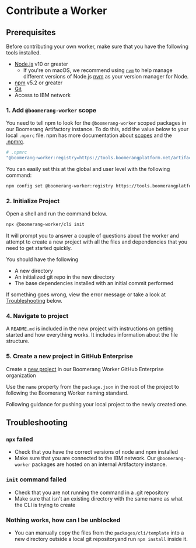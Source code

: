 # Contribute a Worker

## Prerequisites

Before contributing your own worker, make sure that you have the following tools installed.

- [Node.js](https://nodejs.org/en/download/) v10 or greater
  - If you're on macOS, we recommend using
    [`nvm`](https://github.com/nvm-sh/nvm) to help manage different versions of
    Node.js [nvm](https://github.com/nvm-sh/nvm/blob/master/README.md) as your
    version manager for Node.
- [npm](https://www.npmjs.com/) v5.2 or greater
- [Git](https://git-scm.com/)
- Access to IBM network

### 1. Add `@boomerang-worker` scope

You need to tell npm to look for the `@boomerang-worker` scoped packages in our Boomerang Artifactory instance. To do this, add the value below to your local `.npmrc` file. npm has more documentation about [scopes](https://docs.npmjs.com/using-npm/scope.html_) and the [.npmrc](https://docs.npmjs.com/configuring-npm/npmrc.html).

```sh
# .npmrc
"@boomerang-worker:registry=https://tools.boomerangplatform.net/artifactory/api/npm/"
```

You can easily set this at the global and user level with the following command:

```sh
npm config set @boomerang-worker:registry https://tools.boomerangplatform.net/artifactory/api/npm/boomeranglib-npm/
```

### 2. Initialize Project

Open a shell and run the command below.

```sh
npx @boomerang-worker/cli init
```

It will prompt you to answer a couple of questions about the worker and attempt to create a new project with all the files and dependencies that you need to get started quickly.

You should have the following

- A new directory
- An initialized git repo in the new directory
- The base dependencies installed with an initial commit performed

If something goes wrong, view the error message or take a look at [Troubleshooting](#Troubleshooting) below.

### 4. Navigate to project

A `README.md` is included in the new project with instructions on getting started and how everything works. It includes information about the file structure.

### 5. Create a new project in GitHub Enterprise

Create a [new project](https://github.ibm.com/organizations/Boomerang-Workers/repositories/new) in our Boomerang Worker GitHub Enterprise organization

Use the `name` property from the `package.json` in the root of the project to following the Boomerang Worker naming standard.

Following guidance for pushing your local project to the newly created one.

## Troubleshooting

### `npx` failed

- Check that you have the correct versions of node and npm installed
- Make sure that you are connected to the IBM network. Our `@boomerang-worker` packages are hosted on an internal Artifactory instance.

### `init` command failed

- Check that you are not running the command in a .git repository
- Make sure that isn't an existing directory with the same name as what the CLI is trying to create

### Nothing works, how can I be unblocked

- You can manually copy the files from the `packages/cli/template` into a new directory outside a local git repositoryand run `npm install` inside it.
